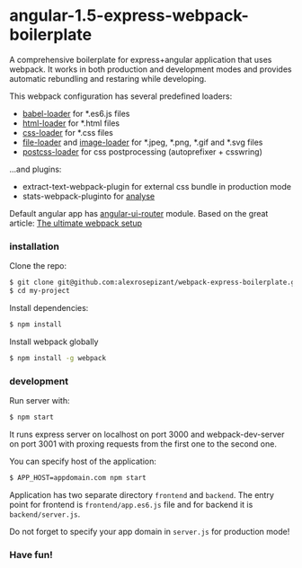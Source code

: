# angular-1.5-express-webpack-boilerplate

A comprehensive boilerplate for express+angular application that uses webpack. It works in both production and development modes and provides automatic rebundling and restaring while developing.

This webpack configuration has several predefined loaders:
* [babel-loader](https://github.com/babel/babel-loader) for *.es6.js files
* [html-loader](https://github.com/webpack/html-loader) for *.html files
* [css-loader](https://github.com/webpack/css-loader) for *.css files
* [file-loader](https://github.com/webpack/file-loader) and [image-loader](https://github.com/novoda/image-loader) for *.jpeg, *.png, *.gif and *.svg files
* [postcss-loader](https://github.com/postcss/postcss-loader) for css postprocessing (autoprefixer + csswring)

...and plugins:
* extract-text-webpack-plugin for external css bundle in production mode
* stats-webpack-pluginto for [analyse](http://webpack.github.io/analyse/)

Default angular app has [angular-ui-router](https://github.com/angular-ui/ui-router) module.
Based on the great article: [The ultimate webpack setup](http://www.christianalfoni.com/articles/2015_04_19_The-ultimate-webpack-setup)

### installation

Clone the repo:

```bash
$ git clone git@github.com:alexrosepizant/webpack-express-boilerplate.git my-project
$ cd my-project
```

Install dependencies:

```bash
$ npm install
```

Install webpack globally
```bash
$ npm install -g webpack
```

### development

Run server with:

```bash
$ npm start
```

It runs express server on localhost on port 3000 and webpack-dev-server on port 3001 with proxing requests from the first one to the second one.

You can specify host of the application:

```bash
$ APP_HOST=appdomain.com npm start
```

Application has two separate directory `frontend` and `backend`. The entry point for frontend is `frontend/app.es6.js` file and for backend it is `backend/server.js`.

Do not forget to specify your app domain in `server.js` for production mode!

### Have fun!
